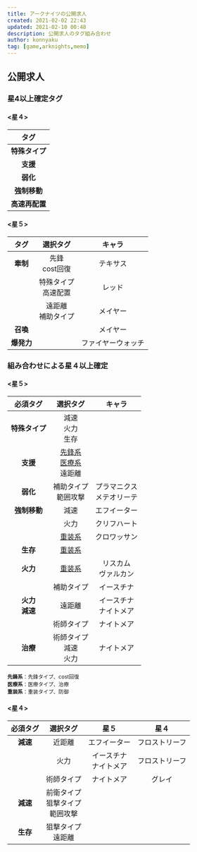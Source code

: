 ```yaml
---
title: アークナイツの公開求人
created: 2021-02-02 22:43
updated: 2021-02-10 00:48
description: 公開求人のタグ組み合わせ
author: konnyaku
tag: [game,arknights,memo]
---
```


## 公開求人
### 星4以上確定タグ
#### <星４>
|タグ|
|:---:|
|__特殊タイプ__|
|__支援__|
|__弱化__|
|__強制移動__|
|__高速再配置__|
#### <星５>
|タグ|選択タグ|キャラ
|:---:|:---:|:---:
|__牽制__|先鋒<br>cost回復|テキサス
||特殊タイプ<br>高速配置|レッド
||遠距離<br>補助タイプ|メイヤー
|__召喚__||メイヤー
|__爆発力__||ファイヤーウォッチ

### 組み合わせによる星４以上確定
#### <星５>
|必須タグ|選択タグ|キャラ
|:---:|:---:|:---:
|__特殊タイプ__|減速<br>火力<br>生存|
|__支援__| [先鋒系](#note_vanguard)<br>[医療系](#note_medic)<br>遠距離
|__弱化__|補助タイプ<br>範囲攻撃|プラマニクス<br>メテオリーテ
|__強制移動__|減速|エフイーター
||火力|クリフハート
||[重装系](#note_guard)|クロワッサン
|__生存__|[重装系](#note_guard)|
|__火力__|[重装系](#note_guard)|リスカム<br>ヴァルカン
||補助タイプ|イースチナ
|__火力__<br>__減速__|遠距離|イースチナ<br>ナイトメア
||術師タイプ|ナイトメア
|__治療__|術師タイプ<br>減速<br>火力|ナイトメア


<small id="note_vanguard">__先鋒系__：先鋒タイプ、cost回復</small>  
<small id="note_medic">__医療系__：医療タイプ、治療</small>  
<small id="note_guard">__重装系__：重装タイプ、防御</small>

#### <星４>
|必須タグ|選択タグ|星５|星４
|:---:|:---:|:---:|:---:
|__減速__|近距離|エフイーター|フロストリーフ
||火力|イースチナ<br>ナイトメア|フロストリーフ
||術師タイプ|ナイトメア|グレイ
|__減速__|前衛タイプ<br>狙撃タイプ<br>範囲攻撃
|__生存__|狙撃タイプ<br>遠距離